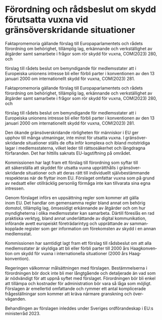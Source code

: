 # Förordning och rådsbeslut om skydd förutsatta vuxna vid gränsöverskridande situationer

Faktapromemoria gällande förslag till Europa­parla­mentets och rådets förord­ning om
behörig­het, tillämplig lag, erkännande och verk­ställighet av åtgärder samt samarbete i frågor som rör skydd för vuxna, COM(2023) 280, och

förslag till rådets beslut om bemyndigande för medlems­stater att i Europeiska unionens intresse bli eller förbli parter i konven­tionen av den 13 januari 2000 om inter­natio­nellt skydd för vuxna, COM(2023) 281.

Faktapromemoria gällande förslag till Europa­parla­mentets och rådets förord­ning om
behörig­het, tillämplig lag, erkännande och verk­ställighet av åtgärder samt samarbete i frågor som rör skydd för vuxna, COM(2023) 280, och

förslag till rådets beslut om bemyndigande för medlems­stater att i Europeiska unionens intresse bli eller förbli parter i konven­tionen av den 13 januari 2000 om inter­natio­nellt skydd för vuxna, COM(2023) 281.

Den ökande gräns­över­skridande rörligheten för människor i EU ger upphov till många utmaningar, inte minst för utsatta vuxna. I gräns­över­skridande situationer ställs de ofta inför komplexa och ibland mot­stridiga lagar i medlems­staterna, vilket leder till rätts­osäkerhet och lång­dragna förfaranden. Det har hittills saknats EU-lagstift­ning på området.

Kommissionen har lagt fram ett förslag till förord­ning som syftar till att säker­ställa att skyddet för utsatta vuxna upprätthålls i gräns­över­skridande situationer och att deras rätt till indivi­duellt själv­bestäm­mande respek­teras när de flyttar inom EU. Förslaget omfattar vuxna som på grund av nedsatt eller otill­räcklig personlig förmåga inte kan tillvarata sina egna intressen.

Genom förslaget införs en upp­sättning regler som kommer att gälla inom EU. Det handlar om gemen­samma regler bland annat om behörig domstol, tillämplig lag, ömsesidigt erkän­nande av åtgärder och om hur myndig­heterna i olika medlems­stater kan samarbeta. Därtill föreslås en rad praktiska verktyg, bland annat under­lättande av digital kommu­nikation, införande avett europeiskt före­trädar­intyg och upprättande av samman­kopplade register som ger information om före­komsten av skydd i en annan medlems­stat.

Kommissionen har samtidigt lagt fram ett förslag till rådsbeslut om att alla medlems­stater är skyldiga att bli eller förbli parter till 2000 års Haag­konven­tion om skydd för vuxna i inter­nationella situationer (2000 års Haag­konvention).

Regeringen välkomnar mål­sätt­ningen med förslagen. Bestäm­melserna i förord­ningen bör dock inte bli mer långt­gående och detalje­rade än vad som är nöd­vändigt för att uppnå syftet med för­slaget. Förord­ningen bör bli enkel att tillämpa och kostnader för administra­tion bör vara så låga som möjligt. Förslagen är emellertid omfat­tande och rymmer ett antal kompli­cerade fråge­ställningar som kommer att kräva närmare gransk­ning och över­väganden.

Behandlingen av förslagen inleddes under Sveriges ordförande­skap i EU:s ministerråd 2023.
